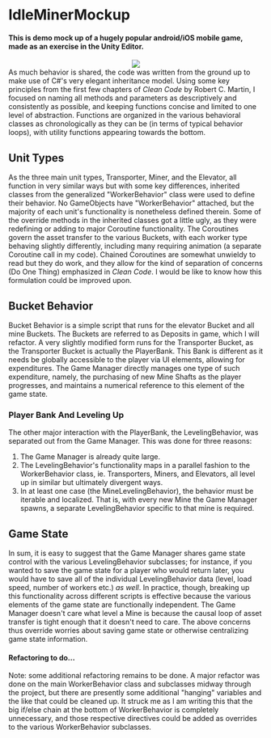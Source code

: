 # IdleMinerMockup

#### This is demo mock up of a hugely popular android/iOS mobile game, made as an exercise in the Unity Editor.
<div align="center">
<img src="https://s3.amazonaws.com/fluxlymoppings/pics/SmallerGifOfGameplay26.03.gif" maxwidth="800">
</div>
As much behavior is shared, the code was written from the ground up to make use of C#'s very elegant inheritance model. Using some key principles from the first few chapters of <i>Clean Code</i> by Robert C. Martin, I focused on naming all methods and parameters as descriptively and consistently as possible, and keeping functions concise and limited to one level of abstraction. Functions are organized in the various behavioral classes as chronologically as they can be (in terms of typical behavior loops), with utility functions appearing towards the bottom.

## Unit Types

As the three main unit types, Transporter, Miner, and the Elevator, all function in very similar ways but with some key differences, inherited classes from the generalized "WorkerBehavior" class were used to define their behavior. No GameObjects have "WorkerBehavior" attached, but the majority of each unit's functionality is nonetheless defined therein. Some of the override methods in the inherited classes got a little ugly, as they were redefining or adding to major Coroutine functionality. The Coroutines govern the asset transfer to the various Buckets, with each worker type behaving slightly differently, including many requiring animation (a separate Coroutine call in my code). Chained Coroutines are somewhat unwieldy to read but they do work, and they allow for the kind of separation of concerns (Do One Thing) emphasized in <i>Clean Code</i>. I would be like to know how this formulation could be improved upon.

## Bucket Behavior

Bucket Behavior is a simple script that runs for the elevator Bucket and all mine Buckets. The Buckets are referred to as Deposits in game, which I will refactor. A very slightly modified form runs for the Transporter Bucket, as the Transporter Bucket is actually the PlayerBank. This Bank is different as it needs be globally accessible to the player via UI elements, allowing for expenditures. The Game Manager directly manages one type of such expenditure, namely, the purchasing of new Mine Shafts as the player progresses, and maintains a numerical reference to this element of the game state.

### Player Bank And Leveling Up

The other major interaction with the PlayerBank, the LevelingBehavior, was separated out from the Game Manager. This was done for three reasons: 

1. The Game Manager is already quite large.
2. The LevelingBehavior's functionality maps in a parallel fashion to the WorkerBehavior class, ie. Transporters, Miners, and Elevators, all level up in similar but ultimately divergent ways.
3. In at least one case (the MineLevelingBehavior), the behavior must be iterable and localized. That is, with every new Mine the Game Manager spawns, a separate LevelingBehavior specific to that mine is required.

## Game State

In sum, it is easy to suggest that the Game Manager shares game state control with the various LevelingBehavior subclasses; for instance, if you wanted to save the game state for a player who would return later, you would have to save all of the individual LevelingBehavior data (level, load speed, number of workers etc.) <i>as well</i>. In practice, though, breaking up this functionality across different scripts is effective because the various elements of the game state are functionally independent. The Game Manager doesn't care what level a Mine is because the causal loop of asset transfer is tight enough that it doesn't need to care. The above concerns thus override worries about saving game state or otherwise centralizing game state information.

#### Refactoring to do...

Note: some additional refactoring remains to be done. A major refactor was done on the main WorkerBehavior class and subclasses midway through the project, but there are presently some additional "hanging" variables and the like that could be cleaned up. It struck me as I am writing this that the big if/else chain at the bottom of WorkerBehavior is completely unnecessary, and those respective directives could be added as overrides to the various WorkerBehavior subclasses.
